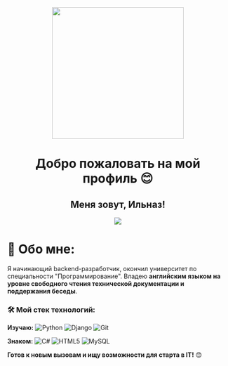 <div align="center">
  <img height="300" src="https://github.com/Rock4ik/Rock4ik/blob/main/ukinami-yuzuhas-pixelated-lofi-moewalls-com.gif" />
</div>

###

<h1 align="center">Добро пожаловать на мой профиль 😊</h1>

###

<h2 align="center">Меня зовут, Ильназ!</h1>

<div align="center">
  <img src="https://visitor-badge.laobi.icu/badge?page_id=rock4ik.rock4ik&"  />
</div>

# 💫 Обо мне:
Я начинающий backend-разработчик, окончил университет по специальности "Программирование". Владею **английским языком на уровне свободного чтения технической документации и поддержания беседы**.


### 🛠 Мой стек технологий:
**Изучаю:** ![Python](https://img.shields.io/badge/Python-3776AB?style=flat&logo=python&logoColor=white) ![Django](https://img.shields.io/badge/Django-092E20?style=flat&logo=django&logoColor=white) ![Git](https://img.shields.io/badge/Git-F05032?style=flat&logo=git&logoColor=white)

**Знаком:** ![C#](https://img.shields.io/badge/C%23-239120?style=flat&logo=c-sharp&logoColor=white) ![HTML5](https://img.shields.io/badge/HTML5-E34F26?style=flat&logo=html5&logoColor=white) ![MySQL](https://img.shields.io/badge/MySQL-4479A1?style=flat&logo=mysql&logoColor=white)

**Готов к новым вызовам и ищу возможности для старта в IT!** 😊<br>


